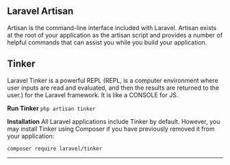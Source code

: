
## Laravel Artisan

Artisan is the command-line interface included with Laravel. Artisan exists at the root of your application as the artisan script and provides a number of helpful commands that can assist you while you build your application.

## Tinker 

Laravel Tinker is a powerful REPL (REPL, is a computer environment where user inputs are read and evaluated, and then the results are returned to the user.) for the Laravel framework. It is like a CONSOLE for JS.

**Run Tinker**
`php artisan tinker`

**Installation**
All Laravel applications include Tinker by default. However, you may install Tinker using Composer if you have previously removed it from your application:

`composer require laravel/tinker`

---